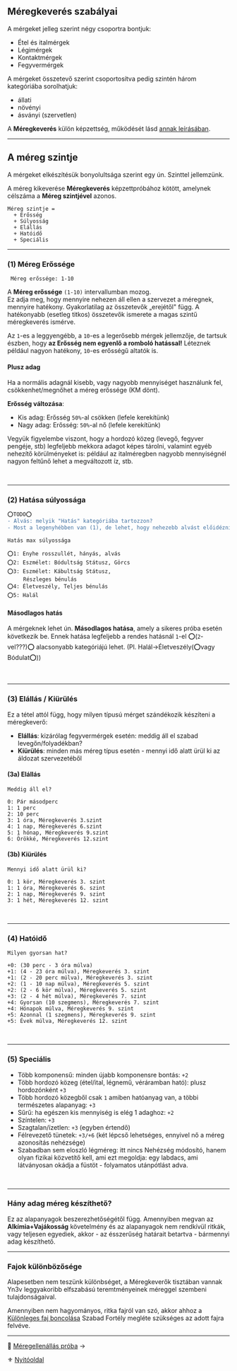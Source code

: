 ## Méregkeverés szabályai

A mérgeket jelleg szerint négy csoportra bontjuk:
- Étel és italmérgek
- Légimérgek
- Kontaktmérgek
- Fegyvermérgek

A mérgeket összetevő szerint csoportosítva pedig szintén három kategóriába sorolhatjuk:
- állati
- növényi
- ásványi (szervetlen)

A **Méregkeverés** külön képzettség, működését lásd [annak leírásában](kepzettsegek.primer.altalanos/meregkeveres.md).

---
## A méreg szintje

A mérgeket elkészítésük bonyolultsága szerint egy ún. Szinttel jellemzünk.

A méreg kikeverése **Méregkeverés** képzettpróbához kötött, amelynek célszáma a **Méreg szintjével** azonos.

```
Méreg szintje =
  + Erősség
  + Súlyosság
  + Elállás
  + Hatóidő
  + Speciális
```

---
### (1) Méreg Erőssége

```
 Méreg erőssége: 1-10
```

A **Méreg erőssége** `(1-10)` intervallumban mozog.\
Ez adja meg, hogy mennyire nehezen áll ellen a szervezet a méregnek, mennyire hatékony. Gyakorlatilag az összetevők „erejétől" függ. A hatékonyabb (esetleg titkos) összetevők ismerete a magas szintű méregkeverés ismérve.

Az `1`-es a leggyengébb, a `10`-es a legerősebb mérgek jellemzője, de tartsuk észben, hogy **az Erősség nem egyenlő a romboló hatással!** Léteznek például nagyon hatékony, `10`-es erősségű altatók is.

#### Plusz adag

Ha a normális adagnál kisebb, vagy nagyobb mennyiséget használunk fel, csökkenhet/megnőhet a méreg erőssége (KM dönt).

**Erősség változása**:
- Kis adag: Erősség `50%`-al csökken (lefele kerekítünk)
- Nagy adag: Erősség: `50%`-al nő (lefele kerekítünk)

Vegyük figyelembe viszont, hogy a hordozó közeg (levegő, fegyver pengéje, stb) legfeljebb mekkora adagot képes tárolni, valamint egyéb nehezítő körülményeket is: például az italméregben nagyobb mennyiségnél nagyon feltűnő lehet a megváltozott íz, stb.

<br />

---
### (2) Hatása súlyossága

````diff
⭕TODO⭕
- Alvás: melyik "Hatás" kategóriába tartozzon?
- Most a legenyhébben van (1), de lehet, hogy nehezebb alvást előidézni, mint pl. bódulatot...?
````

```
Hatás max súlyossága

⭕1: Enyhe rosszullét, hányás, alvás
⭕2: Eszmélet: Bódultság Státusz, Görcs
⭕3: Eszmélet: Kábultság Státusz,
     Részleges bénulás
⭕4: Életveszély, Teljes bénulás
⭕5: Halál
```

#### Másodlagos hatás

A mérgeknek lehet ún. **Másodlagos hatása**, amely a sikeres próba esetén következik be. Ennek hatása legfeljebb a rendes hatásnál `1`-el ⭕(`2`-vel???)⭕ alacsonyabb kategóriájú lehet. (Pl. Halál→Életveszély(⭕vagy Bódulat⭕))

<br />

---
### (3) Elállás / Kiürülés

Ez a tétel attól függ, hogy milyen típusú mérget szándékozik készíteni a méregkeverő:

- **Elállás**: kizárólag fegyvermérgek esetén: meddig áll el szabad levegőn/folyadékban?
- **Kiürülés**: minden más méreg típus esetén - mennyi idő alatt ürül ki az áldozat szervezetéből

#### (3a) Elállás

```
Meddig áll el?

0: Pár másodperc  
1: 1 perc  
2: 10 perc  
3: 1 óra, Méregkeverés 3.szint
4: 1 nap, Méregkeverés 6.szint
5: 1 hónap, Méregkeverés 9.szint
6: Örökké, Méregkeverés 12.szint
```

#### (3b) Kiürülés

```
Mennyi idő alatt ürül ki?

0: 1 kör, Méregkeverés 3. szint
1: 1 óra, Méregkeverés 6. szint
2: 1 nap, Méregkeverés 9. szint
3: 1 hét, Méregkeverés 12. szint
```

<br />

---
### (4) Hatóidő

```
Milyen gyorsan hat?  

+0: (30 perc - 3 óra múlva)
+1: (4 - 23 óra múlva), Méregkeverés 3. szint
+1: (2 - 20 perc múlva), Méregkeverés 3. szint
+2: (1 - 10 nap múlva), Méregkeverés 5. szint
+2: (2 - 6 kör múlva), Méregkeverés 5. szint
+3: (2 - 4 hét múlva), Méregkeverés 7. szint
+4: Gyorsan (10 szegmens), Méregkeverés 7. szint
+4: Hónapok múlva, Méregkeverés 9. szint
+5: Azonnal (1 szegmens), Méregkeverés 9. szint
+5: Évek múlva, Méregkeverés 12. szint
```

<br />

---
### (5) Speciális

- Több komponensű: minden újabb komponensre bontás: `+2`
- Több hordozó közeg (étel/ital, légnemű, véráramban ható): plusz hordozónként `+3`
- Több hordozó közegből csak `1` amiben hatóanyag van, a többi természetes alapanyag: `+3`
- Sűrű: ha egészen kis mennyiség is elég 1 adaghoz: `+2`
- Színtelen: `+3`
- Szagtalan/ízetlen: `+3` (egyben értendő)
- Félrevezető tünetek: `+3/+6` (két lépcső lehetséges, ennyivel nő a méreg azonosítás nehézsége)
- Szabadban sem eloszló légméreg: itt nincs Nehézség módosító, hanem olyan fizikai közvetítő kell, ami ezt megoldja: egy labdacs, ami látványosan okádja a füstöt - folyamatos utánpótlást adva.

<br />

---
### Hány adag méreg készíthető?

Ez az alapanyagok beszerezhetőségétől függ. Amennyiben megvan az **Alkímia+Vajákosság** követelmény és az alapanyagok nem rendkívül ritkák, vagy teljesen egyediek, akkor - az ésszerűség határait betartva - bármennyi adag készíthető.

---
### Fajok különbözősége

Alapesetben nem teszünk különbséget, a Méregkeverők tisztában vannak Yn3v leggyakoribb elfszabású teremtményeinek méreggel szembeni tulajdonságaival.

Amennyiben nem hagyományos, ritka fajról van szó, akkor ahhoz a [Különleges faj boncolása](fortelyok.szabad/kulonleges_faj_boncolasa.md) Szabad Fortély megléte szükséges az adott fajra felvéve.

---

🔗 [Méregellenállás próba](152_meregellenallas.md) →

⚜️ [Nyitóoldal](start.md#15-m%C3%A9regrendszer-m%C3%A9rgek)

